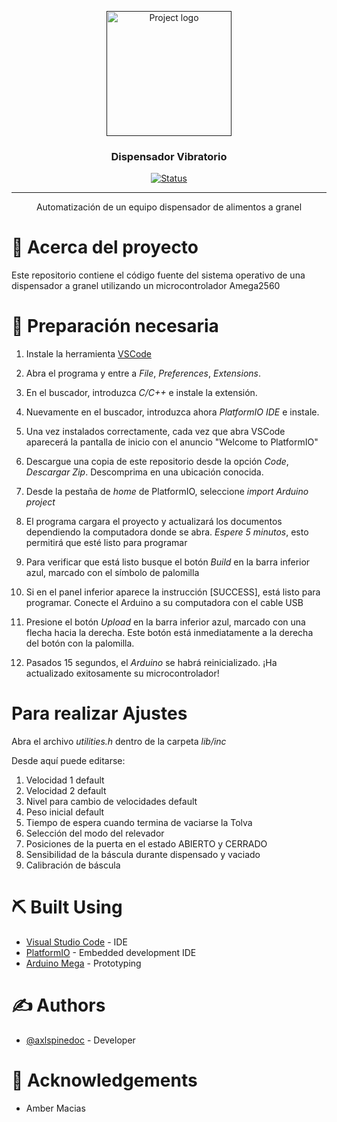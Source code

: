 <p align="center">
  <a href="" rel="noopener">
 <img width=200px height=200px src="https://i.imgur.com/6wj0hh6.jpg" alt="Project logo"></a>
</p>

<h3 align="center">Dispensador Vibratorio</h3>

<div align="center">

[![Status](https://img.shields.io/badge/status-active-success.svg)]()


</div>

---

<p align="center"> Automatización de un equipo dispensador de alimentos a granel
    <br> 
</p>

# 🧐 Acerca del proyecto <a name = "about"></a>

Este repositorio contiene el código fuente del sistema operativo de una dispensador a granel utilizando un microcontrolador Amega2560

# 🏁 Preparación necesaria <a name = "getting_started"></a>

1. Instale la herramienta [VSCode](https://code.visualstudio.com)

2. Abra el programa y entre a _File_, _Preferences_, _Extensions_.

3. En el buscador, introduzca _C/C++_ e instale la extensión.

4. Nuevamente en el buscador, introduzca ahora _PlatformIO IDE_ e instale.

5. Una vez instalados correctamente, cada vez que abra VSCode aparecerá la pantalla de inicio con el anuncio "Welcome to PlatformIO"

6. Descargue una copia de este repositorio desde la opción _Code_, _Descargar Zip_. Descomprima en una ubicación conocida.

7. Desde la pestaña de _home_ de PlatformIO, seleccione _import Arduino project_

8. El programa cargara el proyecto y actualizará los documentos dependiendo la computadora donde se abra. *Espere 5 minutos*, esto permitirá que esté listo para programar

9. Para verificar que está listo busque el botón _Build_ en la barra inferior azul, marcado con el símbolo de palomilla

10. Si en el panel inferior aparece la instrucción [SUCCESS], está listo para programar. Conecte el Arduino a su computadora con el cable USB

11. Presione el botón _Upload_ en la barra inferior azul, marcado con una flecha hacia la derecha. Este botón está inmediatamente a la derecha del botón con la palomilla.

12. Pasados 15 segundos, el _Arduino_ se habrá reinicializado. ¡Ha actualizado exitosamente su microcontrolador!

# Para realizar Ajustes

Abra el archivo _utilities.h_ dentro de la carpeta _lib/inc_

Desde aquí puede editarse:

1. Velocidad 1 default
2. Velocidad 2 default
3. Nivel para cambio de velocidades default
4. Peso inicial default
5. Tiempo de espera cuando termina de vaciarse la Tolva
6. Selección del modo del relevador
7. Posiciones de la puerta en el estado ABIERTO y CERRADO
8. Sensibilidad de la báscula durante dispensado y vaciado
9. Calibración de báscula

# ⛏️ Built Using <a name = "built_using"></a>

- [Visual Studio Code](https://code.visualstudio.com) - IDE
- [PlatformIO](https://platformio.org) - Embedded development IDE
- [Arduino Mega](https://www.arduino.cc) - Prototyping

# ✍️ Authors <a name = "authors"></a>

- [@axlspinedoc](https://github.com/axlspinedoc) - Developer

# 🎉 Acknowledgements <a name = "acknowledgement"></a>

- Amber Macias
